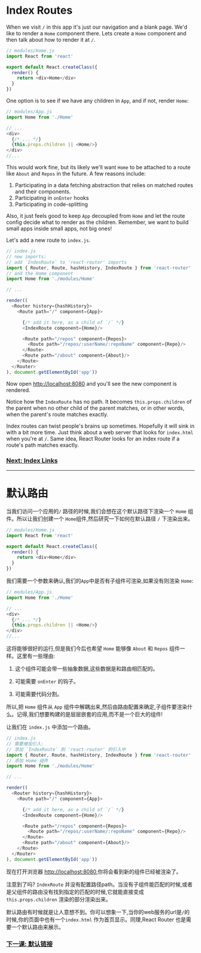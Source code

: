 # Index Routes

When we visit `/` in this app it's just our navigation and a blank page.
We'd like to render a `Home` component there. Lets create a `Home`
component and then talk about how to render it at `/`.

```js
// modules/Home.js
import React from 'react'

export default React.createClass({
  render() {
    return <div>Home</div>
  }
})
```

One option is to see if we have any children in `App`, and if not,
render `Home`:

```js
// modules/App.js
import Home from './Home'

// ...
<div>
  {/* ... */}
  {this.props.children || <Home/>}
</div>
//...
```

This would work fine, but its likely we'll want `Home` to be attached to
a route like `About` and `Repos` in the future. A few reasons include:

1. Participating in a data fetching abstraction that relies on matched
   routes and their components.
2. Participating in `onEnter` hooks
3. Participating in code-splitting

Also, it just feels good to keep `App` decoupled from `Home` and let the
route config decide what to render as the children. Remember, we want to
build small apps inside small apps, not big ones!

Let's add a new route to `index.js`.

```js
// index.js
// new imports:
// add `IndexRoute` to 'react-router' imports
import { Router, Route, hashHistory, IndexRoute } from 'react-router'
// and the Home component
import Home from './modules/Home'

// ...

render((
  <Router history={hashHistory}>
    <Route path="/" component={App}>

      {/* add it here, as a child of `/` */}
      <IndexRoute component={Home}/>

      <Route path="/repos" component={Repos}>
        <Route path="/repos/:userName/:repoName" component={Repo}/>
      </Route>
      <Route path="/about" component={About}/>
    </Route>
  </Router>
), document.getElementById('app'))
```

Now open [http://localhost:8080](http://localhost:8080) and you'll see the new component is
rendered.

Notice how the `IndexRoute` has no path. It becomes
`this.props.children` of the parent when no other child of the parent
matches, or in other words, when the parent's route matches exactly.

Index routes can twist people's brains up sometimes. Hopefully it will
sink in with a bit more time. Just think about a web server that looks
for `index.html` when you're at `/`. Same idea, React Router looks for
an index route if a route's path matches exactly.


### [Next: Index Links](../09-index-links/)

---

# 默认路由
当我们访问一个应用的`/` 路径的时候,我们会想在这个默认路径下渲染一个 `Home` 组件。所以让我们创建一个 `Home`组件,然后研究一下如何在默认路径 `/` 下渲染出来。

```js
// modules/Home.js
import React from 'react'

export default React.createClass({
  render() {
    return <div>Home</div>
  }
})
```

我们需要一个参数来确认,我们的`App`中是否有子组件可渲染,如果没有则渲染 `Home`:

```js
// modules/App.js
import Home from './Home'

// ...
<div>
  {/* ... */}
  {this.props.children || <Home/>}
</div>
//...
```

这将能够很好的运行,但是我们今后也希望 `Home` 能够像 `About` 和 `Repos` 组件一样。这里有一些理由:

1. 这个组件可能会带一些抽象数据,这些数据是和路由相匹配的。

2. 可能需要 `onEnter` 的钩子。

3. 可能需要代码分割。

所以,把 `Home` 组件从 `App` 组件中解耦出来,然后由路由配置来确定,子组件要渲染什么。记得,我们想要构建的是层层嵌套的应用,而不是一个巨大的组件!

让我们在 `index.js` 中添加一个路由。

```js
// index.js
// 需要增加引入:
// 添加 `IndexRoute` 到 'react-router' 的引入中
import { Router, Route, hashHistory, IndexRoute } from 'react-router'
// 添加 Home 组件
import Home from './modules/Home'

// ...

render((
  <Router history={hashHistory}>
    <Route path="/" component={App}>

      {/* add it here, as a child of `/` */}
      <IndexRoute component={Home}/>

      <Route path="/repos" component={Repos}>
        <Route path="/repos/:userName/:repoName" component={Repo}/>
      </Route>
      <Route path="/about" component={About}/>
    </Route>
  </Router>
), document.getElementById('app'))
```

现在打开浏览器 [http://localhost:8080](http://localhost:8080),你将会看到新的组件已经被渲染了。

注意到了吗? `IndexRoute` 并没有配置路径path。当没有子组件能匹配的时候,或者是父组件的路由没有找到指定的匹配的时候,它就能直接变成 `this.props.children` 渲染的部分渲染出来。

默认路由有时候就是让人意想不到。你可以想象一下,当你的web服务的url是`/`的时候,你的页面中也有一个`index.html` 作为首页显示。同理,React Router 也是需要一个默认路由来展示。

### [下一课: 默认链接](../09-index-links/)